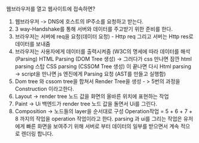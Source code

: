 웹브라우저를 열고 웹사이트에 접속하면?

1. 웹브라우저 -> DNS에 호스트의 IP주소를 요청하고 받는다.
2. 3 way-Handshake를 통해 서버와 데이터를 주고받기 위한 준비를 한다.
3. 브라우저는 서버에 req을 요청(데이터 요청) - Http req 그리고 서버는 Http res로 데이터를 보내줌
4. 브라우저는 사용자에게 데이터를 출력시켜줌 (W3C의 명세에 따라 데이터를 해석(Parsing)
   HTML Parsing (DOM Tree 생성) -> 그러다가 css 만나면 잠깐 html parsing 스탑 CSS parsing (CSSOM Tree 생성) 이 끝나면 다시 Html parsing -> script을 만나면 js 엔진에게 Parsing 요청 (AST를 만들고 실행함)
5. Dom tree 와 cssom tree을 합쳐서 Render Tree을 생성 - > 5번의 과정을 Construction 이라고한다.
6. Layout -> render tree 노드 값을 화면의 올바른 위치에 표현하는 작업
7. Paint -> Ui 백엔드가 render tree 노드 값을 돌면서 Ui를 그린다.
8. Composition -> 노드들의 layer을 순서대로 구성
   Operation작업 = 5 + 6 + 7 + 8 까지의 작업을 operation 작업이라고 한다.
   parsing 과 ui를 그리는 작업은 유저에게 빠른 화면을 보여주기 위해 서버로 부터 데이터의 일부를 받으면서 계속 적으로 렌더링 합니다.
